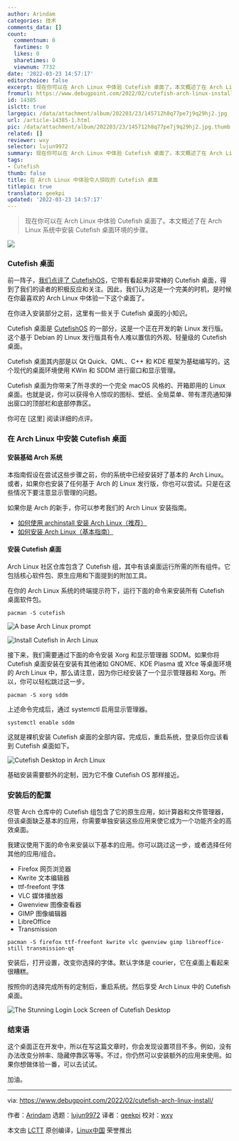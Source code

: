 ```yaml
---
author: Arindam
categories: 技术
comments_data: []
count:
  commentnum: 0
  favtimes: 0
  likes: 0
  sharetimes: 0
  viewnum: 7732
date: '2022-03-23 14:57:17'
editorchoice: false
excerpt: 现在你可以在 Arch Linux 中体验 Cutefish 桌面了。本文概述了在 Arch Linux 系统中安装 Cutefish 桌面环境的步骤。
fromurl: https://www.debugpoint.com/2022/02/cutefish-arch-linux-install/
id: 14385
islctt: true
largepic: /data/attachment/album/202203/23/145712h8q77pe7j9q29hj2.jpg
url: /article-14385-1.html
pic: /data/attachment/album/202203/23/145712h8q77pe7j9q29hj2.jpg.thumb.jpg
related: []
reviewer: wxy
selector: lujun9972
summary: 现在你可以在 Arch Linux 中体验 Cutefish 桌面了。本文概述了在 Arch Linux 系统中安装 Cutefish 桌面环境的步骤。
tags:
- Cutefish
thumb: false
title: 在 Arch Linux 中体验令人惊叹的 Cutefish 桌面
titlepic: true
translator: geekpi
updated: '2022-03-23 14:57:17'
---
```



> 
> 现在你可以在 Arch Linux 中体验 Cutefish 桌面了。本文概述了在 Arch Linux 系统中安装 Cutefish 桌面环境的步骤。
> 
> 
> 


![](/data/attachment/album/202203/23/145712h8q77pe7j9q29hj2.jpg)


### Cutefish 桌面


前一阵子，[我们点评了 CutefishOS](https://www.debugpoint.com/2021/11/cutefish-os-review-2021/)，它带有看起来非常棒的 Cutefish 桌面，得到了我们的读者的积极反应和关注。因此，我们认为这是一个完美的时机，是时候在你最喜欢的 Arch Linux 中体验一下这个桌面了。


在你进入安装部分之前，这里有一些关于 Cutefish 桌面的小知识。


Cutefish 桌面是 [CutefishOS](https://en.cutefishos.com/) 的一部分，这是一个正在开发的新 Linux 发行版。这个基于 Debian 的 Linux 发行版具有令人难以置信的外观、轻量级的 Cutefish 桌面。


Cutefish 桌面其内部是以 Qt Quick、QML、C++ 和 KDE 框架为基础编写的。这个现代的桌面环境使用 KWin 和 SDDM 进行窗口和显示管理。


Cutefish 桌面为你带来了所寻求的一个完全 macOS 风格的、开箱即用的 Linux 桌面。也就是说，你可以获得令人惊叹的图标、壁纸、全局菜单、带有漂亮通知弹出窗口的顶部栏和底部停靠区。


你可在 [这里] 阅读详细的点评。


### 在 Arch Linux 中安装 Cutefish 桌面


#### 安装基础 Arch 系统


本指南假设在尝试这些步骤之前，你的系统中已经安装好了基本的 Arch Linux。或者，如果你也安装了任何基于 Arch 的 Linux 发行版，你也可以尝试。只是在这些情况下要注意显示管理的问题。


如果你是 Arch 的新手，你可以参考我们的 Arch Linux 安装指南。


* [如何使用 archinstall 安装 Arch Linux（推荐）](https://www.debugpoint.com/2022/01/archinstall-guide/)
* [如何安装 Arch Linux（基本指南）](https://www.debugpoint.com/2020/11/install-arch-linux/)


#### 安装 Cutefish 桌面


Arch Linux 社区仓库包含了 Cutefish 组，其中有该桌面运行所需的所有组件。它包括核心软件包、原生应用和下面提到的附加工具。


在你的 Arch Linux 系统的终端提示符下，运行下面的命令来安装所有 Cutefish 桌面软件包。



```
pacman -S cutefish

```

![A base Arch Linux prompt](/data/attachment/album/202203/23/145717reorzlleww1or5rt.jpg)


![Install Cutefish in Arch Linux](/data/attachment/album/202203/23/145717pp55zspvpx5pdxks.jpg)


接下来，我们需要通过下面的命令安装 Xorg 和显示管理器 SDDM。如果你将 Cutefish 桌面安装在安装有其他诸如 GNOME、KDE Plasma 或 Xfce 等桌面环境的 Arch Linux 中，那么请注意，因为你已经安装了一个显示管理器和 Xorg。所以，你可以轻松跳过这一步。



```
pacman -S xorg sddm

```

上述命令完成后，通过 systemctl 启用显示管理器。



```
systemctl enable sddm

```

这就是裸机安装 Cutefish 桌面的全部内容。完成后，重启系统，登录后你应该看到 Cutefish 桌面如下。


![Cutefish Desktop in Arch Linux](/data/attachment/album/202203/23/145717muaulbigv6qo6eu8.jpg)


基础安装需要额外的定制，因为它不像 Cutefish OS 那样接近。


### 安装后的配置


尽管 Arch 仓库中的 Cutefish 组包含了它的原生应用，如计算器和文件管理器，但该桌面缺乏基本的应用，你需要单独安装这些应用来使它成为一个功能齐全的高效桌面。


我建议使用下面的命令来安装以下基本的应用。你可以跳过这一步，或者选择任何其他的应用/组合。


* Firefox 网页浏览器
* Kwrite 文本编辑器
* ttf-freefont 字体
* VLC 媒体播放器
* Gwenview 图像查看器
* GIMP 图像编辑器
* LibreOffice
* Transmission



```
pacman -S firefox ttf-freefont kwrite vlc gwenview gimp libreoffice-still transmission-qt

```

安装后，打开设置，改变你选择的字体。默认字体是 courier，它在桌面上看起来很糟糕。


按照你的选择完成所有的定制后，重启系统。然后享受 Arch Linux 中的 Cutefish 桌面。


![The Stunning Login Lock Screen of Cutefish Desktop](/data/attachment/album/202203/23/145717hpppvy9z545tv0kg.jpg)


### 结束语


这个桌面正在开发中，所以在写这篇文章时，你会发现设置项目不多。例如，没有办法改变分辨率、隐藏停靠区等等。不过，你仍然可以安装额外的应用来使用。如果你想做体验一番，可以去试试。


加油。




---


via: <https://www.debugpoint.com/2022/02/cutefish-arch-linux-install/>


作者：[Arindam](https://www.debugpoint.com/author/admin1/) 选题：[lujun9972](https://github.com/lujun9972) 译者：[geekpi](https://github.com/geekpi) 校对：[wxy](https://github.com/wxy)


本文由 [LCTT](https://github.com/LCTT/TranslateProject) 原创编译，[Linux中国](https://linux.cn/) 荣誉推出